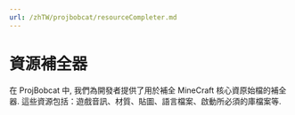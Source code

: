 ```yaml
---
url: /zhTW/projbobcat/resourceCompleter.md
---
```

# 資源補全器

在 ProjBobcat 中, 我們為開發者提供了用於補全 MineCraft 核心資原始檔的補全器.
這些資源包括：遊戲音訊、材質、貼圖、語言檔案、啟動所必須的庫檔案等.
